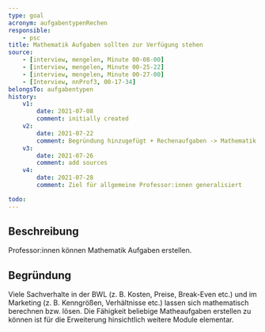 ```yaml
---
type: goal
acronym: aufgabentypenRechen
responsible: 
    - psc
title: Mathematik Aufgaben sollten zur Verfügung stehen
source:
    - [interview, mengelen, Minute 00-08-00]
    - [interview, mengelen, Minute 00-25-22]
    - [interview, mengelen, Minute 00-27-00]
    - [Interview, nnProf3, 00-17-34]
belongsTo: aufgabentypen
history:
    v1:
        date: 2021-07-08
        comment: initially created
    v2:
        date: 2021-07-22
        comment: Begründung hinzugefügt + Rechenaufgaben -> Mathematik Aufgaben umbenannt
    v3:
        date: 2021-07-26
        comment: add sources
    v4:
        date: 2021-07-28
        comment: Ziel für allgemeine Professor:innen generalisiert

todo:
---
```


## Beschreibung

Professor:innen können Mathematik Aufgaben erstellen.

## Begründung

Viele Sachverhalte in der BWL (z. B. Kosten, Preise, Break-Even etc.) und im Marketing (z. B. Kenngrößen, Verhältnisse etc.) lassen sich mathematisch berechnen bzw. lösen. Die Fähigkeit beliebige Matheaufgaben erstellen zu können ist für die Erweiterung hinsichtlich weitere Module elementar.
